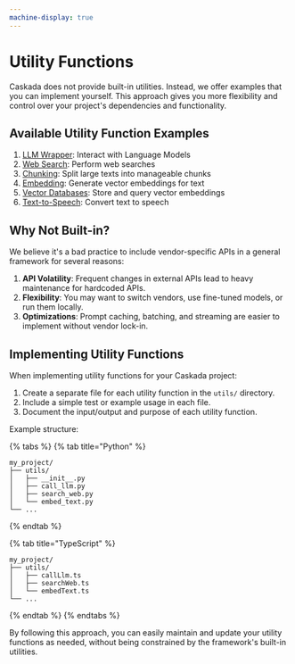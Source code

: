 ```yaml
---
machine-display: true
---
```


# Utility Functions

Caskada does not provide built-in utilities. Instead, we offer examples that you can implement yourself. This approach gives you more flexibility and control over your project's dependencies and functionality.

## Available Utility Function Examples

1. [LLM Wrapper](./llm.md): Interact with Language Models
2. [Web Search](./websearch.md): Perform web searches
3. [Chunking](./chunking.md): Split large texts into manageable chunks
4. [Embedding](./embedding.md): Generate vector embeddings for text
5. [Vector Databases](./vector.md): Store and query vector embeddings
6. [Text-to-Speech](./text_to_speech.md): Convert text to speech

## Why Not Built-in?

We believe it's a bad practice to include vendor-specific APIs in a general framework for several reasons:

1. **API Volatility**: Frequent changes in external APIs lead to heavy maintenance for hardcoded APIs.
2. **Flexibility**: You may want to switch vendors, use fine-tuned models, or run them locally.
3. **Optimizations**: Prompt caching, batching, and streaming are easier to implement without vendor lock-in.

## Implementing Utility Functions

When implementing utility functions for your Caskada project:

1. Create a separate file for each utility function in the `utils/` directory.
2. Include a simple test or example usage in each file.
3. Document the input/output and purpose of each utility function.

Example structure:

{% tabs %}
{% tab title="Python" %}

```
my_project/
├── utils/
│   ├── __init__.py
│   ├── call_llm.py
│   ├── search_web.py
│   └── embed_text.py
└── ...
```

{% endtab %}

{% tab title="TypeScript" %}

```
my_project/
├── utils/
│   ├── callLlm.ts
│   ├── searchWeb.ts
│   └── embedText.ts
└── ...
```

{% endtab %}
{% endtabs %}

By following this approach, you can easily maintain and update your utility functions as needed, without being constrained by the framework's built-in utilities.
